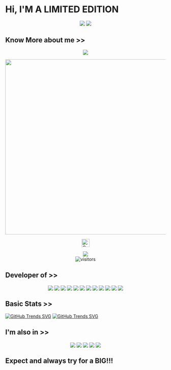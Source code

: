 # Hi, I'M A LIMITED EDITION

<p align="center">
<img src="https://raw.githubusercontent.com/RDXLR/RDXLR/main/IMG/rdxlr_logo_gif.gif">
<img src="https://raw.githubusercontent.com/RDXLR/RDXLR/main/IMG/keyboard.gif">
</p>

## Know More about me >>

<p align="center">
<img src="https://github-readme-stats.vercel.app/api?username=RDXLR&show_icons=true&theme=radical">
</p>

<p align="center">
<a href="https://github.com/rdxlr"><img width=550 src="https://github-profile-trophy.vercel.app/?username=rdxlr&theme=dracula&no-frame=true&title=Followers,Stars,Commit,Repository,Issues"/></a>
</p>

<p align="center">
<a href="https://github.com/rdxlr"><img height="25" title="Counter" src="https://komarev.com/ghpvc/?username=rdxlr&color=blueviolet&style=flat-square"></a>
</p>

<p align="center">
<a href="https://hits.seeyoufarm.com"><img src="https://hits.seeyoufarm.com/api/count/incr/badge.svg?url=https%3A%2F%2Fgithub.com%2FRDXLR&count_bg=%2379C83D&title_bg=%23555555&icon=&icon_color=%23E7E7E7&title=hits&edge_flat=true"/></a>
<br>
<img align="center" alt="visitors" src="https://visitor-badge.glitch.me/badge?page_id=RDXLR-admin&style=flat-square" />
</p>

## Developer of >>

<p align="center">
<a href="https://github.com/RDXLR/NPhisher" ><img align="center" src="https://github-readme-stats.vercel.app/api/pin/?username=RDXLR&repo=NPhisher&theme=radical"></a>
<a href="https://github.com/RDXLR/LPhisher" ><img align="center" src="https://github-readme-stats.vercel.app/api/pin/?username=RDXLR&repo=LPhisher&theme=radical"></a>
<a href="https://github.com/RDXLR/Tunneler" ><img align="center" src="https://github-readme-stats.vercel.app/api/pin/?username=RDXLR&repo=Tunneler&theme=radical"></a>
<a href="https://github.com/RDXLR/Metasploit-Termux" ><img align="center" src="https://github-readme-stats.vercel.app/api/pin/?username=RDXLR&repo=Metasploit-Termux&theme=radical"></a>
<a href="https://github.com/RDXLR/Nethunter-Termux" ><img align="center" src="https://github-readme-stats.vercel.app/api/pin/?username=RDXLR&repo=Nethunter-Termux&theme=radical"></a>
<a href="https://github.com/RDXLR/Webgoat-Termux" ><img align="center" src="https://github-readme-stats.vercel.app/api/pin/?username=RDXLR&repo=Webgoat-Termux&theme=radical"></a>
<a href="https://github.com/RDXLR/Ubuntu-Termux" ><img align="center" src="https://github-readme-stats.vercel.app/api/pin/?username=RDXLR&repo=Ubuntu-Termux&theme=radical"></a>
<a href="https://github.com/RDXLR/fl00d-wifi" ><img align="center" src="https://github-readme-stats.vercel.app/api/pin/?username=RDXLR&repo=fl00d-wifi&theme=radical"></a>
<a href="https://github.com/RDXLR/Forward-SMS" ><img align="center" src="https://github-readme-stats.vercel.app/api/pin/?username=RDXLR&repo=Forward-SMS&theme=radical"></a>
<a href="https://github.com/RDXLR/Mailogger" ><img align="center" src="https://github-readme-stats.vercel.app/api/pin/?username=RDXLR&repo=Mailogger&theme=radical"></a>
<a href="https://github.com/RDXLR/plit" ><img align="center" src="https://github-readme-stats.vercel.app/api/pin/?username=RDXLR&repo=PLIT&theme=radical"></a>
<a href="https://github.com/RDXLR/MSF-payload-autostart" ><img align="center" src="https://github-readme-stats.vercel.app/api/pin/?username=RDXLR&repo=MSF-payload-autostart&theme=radical"></a>
</p>
 
## Basic Stats >>
[![GitHub Trends SVG](https://api.githubtrends.io/user/svg/RDXLR/langs?time_range=one_year&theme=synthwaves)](https://githubtrends.io)
[![GitHub Trends SVG](https://api.githubtrends.io/user/svg/RDXLR/repos?time_range=one_year&theme=synthwaves)](https://githubtrends.io)

## I'm also in >>
<p align="center">
<a href="https://github.com/RDXLR" ><img align="center" src="https://raw.githubusercontent.com/RDXLR/rdxlr.github.io/main/socialmedia/pics/github.png"></a>
<a href="https://gitlab.com/RDXLR" ><img align="center" src="https://raw.githubusercontent.com/RDXLR/rdxlr.github.io/main/socialmedia/pics/gitlab.png"></a>
<a href="https://instagram.com/rdxlr0/" ><img align="center" src="https://raw.githubusercontent.com/RDXLR/rdxlr.github.io/main/socialmedia/pics/instagram.png"></a>
<a href="#" ><img align="center" src="https://raw.githubusercontent.com/RDXLR/rdxlr.github.io/main/socialmedia/pics/facebook.png"></a>
<a href="#" ><img align="center" src="https://raw.githubusercontent.com/RDXLR/rdxlr.github.io/main/socialmedia/pics/twitter.png"></a>

## Expect and always try for a BIG!!!
